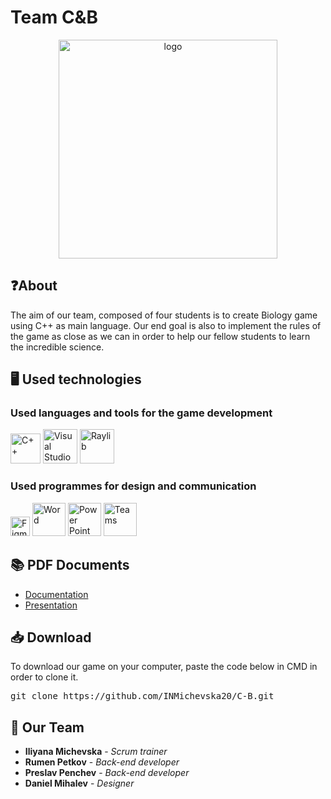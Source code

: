 # Team C&B

<p align = "center">
    <img src = "https://media.discordapp.net/attachments/913679081961291849/1091409241421643786/Logo.png?width=801&height=519" alt="logo" width=350px/>
</p>

## ❓About
<p>The aim of our team, composed of four students is to create Biology game using C++ as main language. Our end goal is also to implement the rules of the game as close as we can in order to help our fellow students to learn the incredible science.</p>

## 🖥️ Used technologies
### Used languages and tools for the game development
<p align="left">
    <img src="https://brandslogos.com/wp-content/uploads/thumbs/c-logo-vector.svg" alt="C++" width=48px />
    <img src="https://user-images.githubusercontent.com/85338764/167484309-c8c92f0c-8b4d-499c-93c2-71e2c5486182.png" alt="Visual Studio" width=55px />
    <img src="https://upload.wikimedia.org/wikipedia/commons/f/f4/Raylib_logo.png" alt="Raylib" width=55px height="55px"/>
</p>

### Used programmes for design and communication
<p align="left">
    <img src="https://upload.wikimedia.org/wikipedia/commons/3/33/Figma-logo.svg" alt="Figma" width=31px />
    <img src="https://www.pinclipart.com/picdir/big/401-4019240_na-ms-word-png-icon-clipart.png" alt="Word" width=53px />
    <img src="https://www.freeiconspng.com/thumbs/ppt-icon/powerpoint-icon-microsoft-powerpoint-icon-network-powerpoint-icons-and-3.png" alt="Power Point" width=53px height=53px/>
    <img src="https://pnggrid.com/wp-content/uploads/2021/07/Microsoft-Teams-Logo.png" alt="Teams" width=53px />
</p>

## 📚 PDF Documents
- [Documentation](Documents/Documentation.pdf)
- [Presentation](Documents/Presentation.pdf)

## 📥 Download
<p> To download our game on your computer, paste the code below in CMD in order to clone it.</p>
<pre>git clone https://github.com/INMichevska20/C-B.git</pre>

## 🧒 Our Team
* **Iliyana Michevska** - *Scrum trainer* 
* **Rumen Petkov** - *Back-end developer* 
* **Preslav Penchev** - *Back-end developer* 
* **Daniel Mihalev** - *Designer* 	